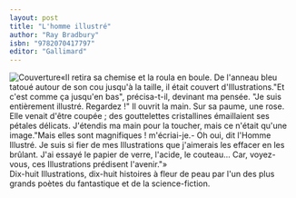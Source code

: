 ```yaml
---
layout: post
title: "L'homme illustré"
author: "Ray Bradbury"
isbn: "9782070417797"
editor: "Gallimard"
---
```

![Couverture](/img/9782070417797.jpg)«Il retira sa chemise et la roula en boule. De l'anneau bleu tatoué autour de son cou jusqu'à la taille, il était couvert d'Illustrations."Et c'est comme ça jusqu'en bas", précisa-t-il, devinant ma pensée. "Je suis entièrement illustré. Regardez !" Il ouvrit la main. Sur sa paume, une rose. Elle venait d'être coupée ; des gouttelettes cristallines émaillaient ses pétales délicats. J'étendis ma main pour la toucher, mais ce n'était qu'une image."Mais elles sont magnifiques ! m'écriai-je.- Oh oui, dit l'Homme Illustré. Je suis si fier de mes Illustrations que j'aimerais les effacer en les brûlant. J'ai essayé le papier de verre, l'acide, le couteau... Car, voyez-vous, ces Illustrations prédisent l'avenir."»  
Dix-huit Illustrations, dix-huit histoires à fleur de peau par l'un des plus grands poètes du fantastique et de la science-fiction.